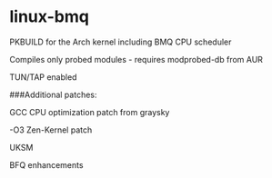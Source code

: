 # linux-bmq
PKBUILD for the Arch kernel including BMQ CPU scheduler 

Compiles only probed modules - requires modprobed-db from AUR

TUN/TAP enabled

###Additional patches:

GCC CPU optimization patch from graysky

-O3 Zen-Kernel patch

UKSM

BFQ enhancements